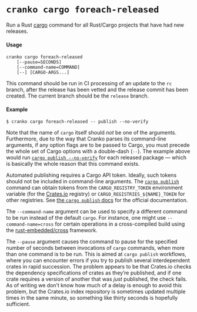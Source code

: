 # `cranko cargo foreach-released`

Run a Rust [cargo] command for all Rust/Cargo projects that have
had new releases.

[cargo]: https://doc.rust-lang.org/cargo/

#### Usage

```
cranko cargo foreach-released
    [--pause=SECONDS]
    [--command-name=COMMAND]
    [--] [CARGO-ARGS...]
```

This command should be run in CI processing of an update to the `rc` branch,
after the release has been vetted and the release commit has been created. The
current branch should be the `release` branch.

#### Example

```shell
$ cranko cargo foreach-released -- publish --no-verify
```

Note that the name of `cargo` itself should *not* be one of the arguments.
Furthermore, due to the way that Cranko parses its command-line arguments, if
any option flags are to be passed to Cargo, you must precede the whole set of
Cargo options with a double-dash (`--`). The example above would run [`cargo
publish --no-verify`][cargo-publish] for each released package — which is
basically the whole reason that this command exists.

[cargo-publish]: https://doc.rust-lang.org/cargo/commands/cargo-publish.html

Automated publishing requires a Cargo API token. Ideally, such tokens should not
be included in command-line arguments. The [`cargo publish`][cargo-publish]
command can obtain tokens from the `CARGO_REGISTRY_TOKEN` environment variable
(for the [Crates.io] registry) or `CARGO_REGISTRIES_${NAME}_TOKEN` for other
registries. See [the `cargo publish` docs][cargo-publish] for the official
documentation.

[Crates.io]: https://crates.io/

The `--command-name` argument can be used to specify a different command to be
run instead of the default `cargo`. For instance, one might use
`--command-name=cross` for certain operations in a cross-compiled build using
the [rust-embedded/cross] framework.

[rust-embedded/cross]: https://github.com/rust-embedded/cross

The `--pause` argument causes the command to pause for the specified number of
seconds between invocations of `cargo` commands, when more than one command is
to be run. This is aimed at `cargo publish` workflows, where you can encounter
errors if you try to publish several interdependent crates in rapid succession.
The problem appears to be that Crates.io checks the dependency specifications of
crates as they’re published, and if one crate requires a version of another that
was *just* published, the check fails. As of writing we don’t know how much of a
delay is enough to avoid this problem, but the Crates.io index repository is
sometimes updated multiple times in the same minute, so something like thirty
seconds is hopefully sufficient.
